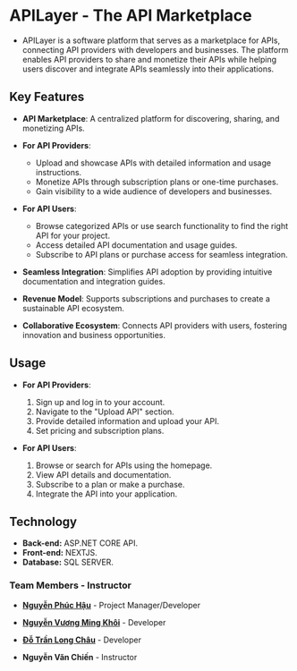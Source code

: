 
# APILayer - The API Marketplace

* APILayer is a software platform that serves as a marketplace for APIs, connecting API providers with developers and businesses. The platform enables API providers to share and monetize their APIs while helping users discover and integrate APIs seamlessly into their applications.


## Key Features

- **API Marketplace**: A centralized platform for discovering, sharing, and monetizing APIs.  
- **For API Providers**:
  - Upload and showcase APIs with detailed information and usage instructions.  
  - Monetize APIs through subscription plans or one-time purchases.  
  - Gain visibility to a wide audience of developers and businesses.  

- **For API Users**:
  - Browse categorized APIs or use search functionality to find the right API for your project.  
  - Access detailed API documentation and usage guides.  
  - Subscribe to API plans or purchase access for seamless integration.  

- **Seamless Integration**: Simplifies API adoption by providing intuitive documentation and integration guides.  
- **Revenue Model**: Supports subscriptions and purchases to create a sustainable API ecosystem.  
- **Collaborative Ecosystem**: Connects API providers with users, fostering innovation and business opportunities.  
## Usage

- **For API Providers**:
  1. Sign up and log in to your account.
  2. Navigate to the "Upload API" section.
  3. Provide detailed information and upload your API.
  4. Set pricing and subscription plans.

- **For API Users**:
  1. Browse or search for APIs using the homepage.
  2. View API details and documentation.
  3. Subscribe to a plan or make a purchase.
  4. Integrate the API into your application.

## Technology
- **Back-end:** ASP.NET CORE API.
- **Front-end:** NEXTJS.
- **Database:** SQL SERVER.



### Team Members - Instructor

- **[Nguyễn Phúc Hậu](https://github.com/PhucHau0310)** - Project Manager/Developer  
    
- **[Nguyễn Vương Ming Khôi](https://github.com/khoi1909)** -  Developer

- **[Đỗ Trần Long Châu](https://github.com/silverineVN)** - Developer

- **Nguyễn Văn Chiến** - Instructor
